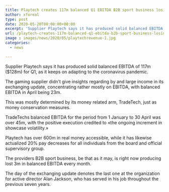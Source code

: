 ```yaml
---
title: Playtech creates 117m balanced Q1 EBITDA B2B sport business losing 3m monthly
author: xforeal 
type: post
date: 2020-05-20T00:00:00+00:00
excerpt: 'Supplier Playtech says it has produced solid balanced EBITDA of 117m ($128m) for Q1, as it keeps on adapting to the coronavirus pandemic '
url: /playtech-creates-117m-balanced-q1-ebitda-b2b-sport-business-losing-3m-monthly/
image : images/news/2020/05/playtechrevenue-1.jpg
categories:
  - news

---
```

Supplier Playtech says it has produced solid balanced EBITDA of 117m ($128m) for Q1, as it keeps on adapting to the coronavirus pandemic. 

The gaming supplier didn&#8217;t give insights regarding by and large income in its exchanging update, concentrating rather mostly on EBITDA, with balanced EBITDA in April being 23m. 

This was mostly determined by its money related arm, TradeTech, just as money conservation measures. 

TradeTechs balanced EBITDA for the period from 1 January to 30 April was over 45m, with the positive execution credited to &#171;the ongoing increment in showcase volatility.&#187; 

Playtech has over 600m in real money accessible, while it has likewise actualized 20&percnt; pay decreases for all individuals from the board and official supervisory group. 

The providers B2B sport business, be that as it may, is right now producing lost 3m in balanced EBITDA every month. 

The day of the exchanging update denotes the last one at the organization for active director Alan Jackson, who has served in his job throughout the previous seven years.